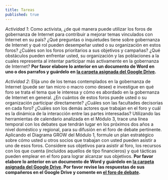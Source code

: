 ```yaml
---
title: Tareas
published: true
---
```


*Actividad 1*: Como activista, ¿de qué manera puede utilizar los foros de gobernanza de Internet para contribuir a mejorar temas vinculados con Internet en su país? ¿Qué preguntas o inquietudes tiene sobre gobernanza de Internet y qué rol pueden desempeñar usted o su organización en estos foros? ¿Cuáles son los foros prioritarios a sus objetivos y campañas? ¿Qué obstáculos pueden enfrentar usted, su organización y las poblaciones a la cuales representa al intentar participar más activamente en la gobernanza de Internet? **Por favor elabore lo anterior en un documento de Word en uno o dos parrafos y guárdelo en <a href="https://drive.google.com/open?id=0BwHOpDi7VlbbY0ZTLUhGWHUxczQ&authuser=0" target="_blank">la carpeta asignada del Google Drive</a>.**

*Actividad 2*: Elija uno de los temas contemplados en la gobernanza de Internet (puede ser tan micro o macro como desee) e investigue en qué foro se trata el tema que le interesa y cómo es abordado en la gobernanza de Internet en general. ¿En cuántos de estos foros puede usted o su organización participar directamente? ¿Cuáles son las facultades decisorias en cada foro? ¿Cuáles son los demás actores que trabajan en el foro y cuál es la dinámica de la interacción entre las partes interesadas? Utilizando las herramientas de calendario analizada en el Módulo 3, trace una línea temporal con los debates que tendrán lugar en los próximos dos años a nivel doméstico y regional, para su difusión en el foro de debate pertinente. Aplicando el Diagrama GROW del Módulo 1, formule un plan estratégico sobre cómo usted u otros socios que trabajan con usted pueden asistir a uno de esos foros. Considere sus objetivos para asistir al foro, los recursos con los que cuenta (incluidos aquellos de tipo financieros) y qué tácticas pueden emplear en el foro para lograr alcanzar sus objetivos. **Por favor elabore lo anterior en un documento de Word y guárdelo en <a href="https://drive.google.com/open?id=0BwHOpDi7VlbbY0ZTLUhGWHUxczQ&authuser=0" target="_blank">la carpeta asignada del Google Drive</a>. Por favor revise las respuestas de sus compañeros en el Google Drive y comente en <a href="http://discourse.p2pu.org/c/internet-abierto" target="_blank">el foro de debate</a>.**
